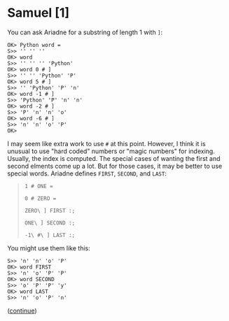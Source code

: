 # Samuel [1]

You can ask Ariadne for a substring of length 1 with `]`:

    OK> Python word =
    S>> '' '' ''
    OK> word
    S>> '' '' '' 'Python'
    OK> word 0 # ]
    S>> '' '' 'Python' 'P'
    OK> word 5 # ]
    S>> '' 'Python' 'P' 'n'
    OK> word -1 # ]
    S>> 'Python' 'P' 'n' 'n'
    OK> word -2 # ]
    S>> 'P' 'n' 'n' 'o'
    OK> word -6 # ]
    S>> 'n' 'n' 'o' 'P'
    OK>
    
I may seem like extra work to use `#` at this point.
However, I think it is unusual to use "hard coded" numbers or "magic numbers" for indexing.
Usually, the index is computed.
The special cases of wanting the first and second elments come up a lot.
But for those cases, it may be better to use special words.
Ariadne defines `FIRST`, `SECOND`, and `LAST`:

> `1 # ONE =`
>
> `0 # ZERO =`
>
> `ZERO\ ] FIRST :;`
>
> `ONE\ ] SECOND :;`
>
> `-1\ #\ ] LAST :;`
    
You might use them like this:
    
    S>> 'n' 'n' 'o' 'P'
    OK> word FIRST
    S>> 'n' 'o' 'P' 'P'
    OK> word SECOND
    S>> 'o' 'P' 'P' 'y'
    OK> word LAST
    S>> 'n' 'o' 'P' 'n'
    
([continue](./body10.md))
